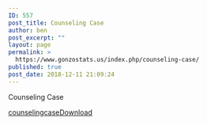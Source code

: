 ```yaml
---
ID: 557
post_title: Counseling Case
author: ben
post_excerpt: ""
layout: page
permalink: >
  https://www.gonzostats.us/index.php/counseling-case/
published: true
post_date: 2018-12-11 21:09:24
---
```

<!-- wp:paragraph -->
<p>Counseling Case</p>
<!-- /wp:paragraph -->

<!-- wp:file {"id":556,"href":"http://www.gonzostats.us/wp-content/uploads/2018/12/counselingcase.docx"} -->
<div class="wp-block-file"><a href="http://www.gonzostats.us/wp-content/uploads/2018/12/counselingcase.docx">counselingcase</a><a href="http://www.gonzostats.us/wp-content/uploads/2018/12/counselingcase.docx" class="wp-block-file__button" download>Download</a></div>
<!-- /wp:file -->